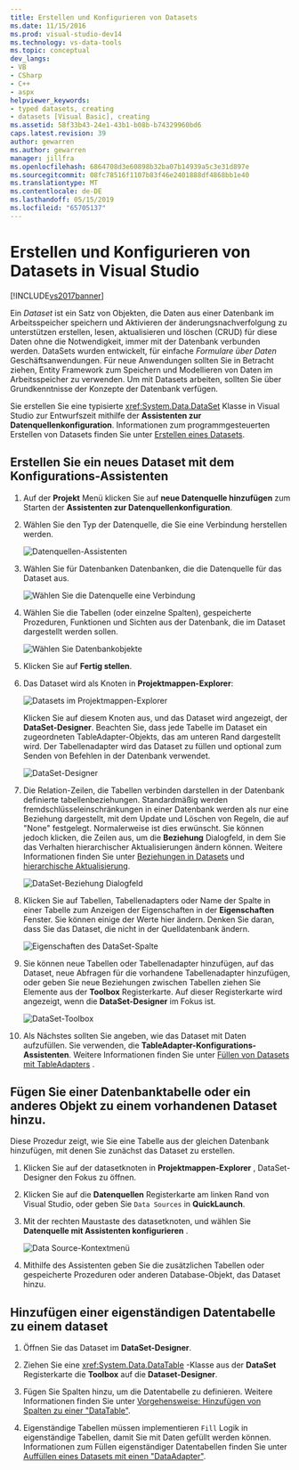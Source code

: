 ```yaml
---
title: Erstellen und Konfigurieren von Datasets
ms.date: 11/15/2016
ms.prod: visual-studio-dev14
ms.technology: vs-data-tools
ms.topic: conceptual
dev_langs:
- VB
- CSharp
- C++
- aspx
helpviewer_keywords:
- typed datasets, creating
- datasets [Visual Basic], creating
ms.assetid: 58f33b43-24e1-43b1-b08b-b74329960bd6
caps.latest.revision: 39
author: gewarren
ms.author: gewarren
manager: jillfra
ms.openlocfilehash: 6864708d3e60898b32ba07b14939a5c3e31d897e
ms.sourcegitcommit: 08fc78516f1107b83f46e2401888df4868bb1e40
ms.translationtype: MT
ms.contentlocale: de-DE
ms.lasthandoff: 05/15/2019
ms.locfileid: "65705137"
---
```

# <a name="create-and-configure-datasets-in-visual-studio"></a>Erstellen und Konfigurieren von Datasets in Visual Studio
[!INCLUDE[vs2017banner](../includes/vs2017banner.md)]

Ein *Dataset* ist ein Satz von Objekten, die Daten aus einer Datenbank im Arbeitsspeicher speichern und Aktivieren der änderungsnachverfolgung zu unterstützen erstellen, lesen, aktualisieren und löschen (CRUD) für diese Daten ohne die Notwendigkeit, immer mit der Datenbank verbunden werden. DataSets wurden entwickelt, für einfache *Formulare über Daten* Geschäftsanwendungen. Für neue Anwendungen sollten Sie in Betracht ziehen, Entity Framework zum Speichern und Modellieren von Daten im Arbeitsspeicher zu verwenden. Um mit Datasets arbeiten, sollten Sie über Grundkenntnisse der Konzepte der Datenbank verfügen.

 Sie erstellen Sie eine typisierte <xref:System.Data.DataSet> Klasse in Visual Studio zur Entwurfszeit mithilfe der **Assistenten zur Datenquellenkonfiguration**. Informationen zum programmgesteuerten Erstellen von Datasets finden Sie unter [Erstellen eines Datasets](https://msdn.microsoft.com/library/57629d8f-393e-4677-8b83-29ffde27f5fc).

## <a name="create-a-new-dataset-by-using-the-data-source-configuration-wizard"></a>Erstellen Sie ein neues Dataset mit dem Konfigurations-Assistenten

1. Auf der **Projekt** Menü klicken Sie auf **neue Datenquelle hinzufügen** zum Starten der **Assistenten zur Datenquellenkonfiguration**.

2. Wählen Sie den Typ der Datenquelle, die Sie eine Verbindung herstellen werden.

     ![Datenquellen-Assistenten](../data-tools/media/data-source-configuration-wizard.png "Datenquellen-Assistenten")

3. Wählen Sie für Datenbanken Datenbanken, die die Datenquelle für das Dataset aus.

     ![Wählen Sie die Datenquelle eine Verbindung](../data-tools/media/data-source-choose-a-connection.png "-Datenquelle wählen Sie eine Verbindung")

4. Wählen Sie die Tabellen (oder einzelne Spalten), gespeicherte Prozeduren, Funktionen und Sichten aus der Datenbank, die im Dataset dargestellt werden sollen.

     ![Wählen Sie Datenbankobjekte](../data-tools/media/raddata-chose-objects.png "Raddata ausgewählten Objekte")

5. Klicken Sie auf **Fertig stellen**.

6. Das Dataset wird als Knoten in **Projektmappen-Explorer**:

     ![Datasets im Projektmappen-Explorer](../data-tools/media/dataset-in-solution-explorer.png "DataSet im Projektmappen-Explorer")

     Klicken Sie auf diesem Knoten aus, und das Dataset wird angezeigt, der **DataSet-Designer**. Beachten Sie, dass jede Tabelle im Dataset ein zugeordneten TableAdapter-Objekts, das am unteren Rand dargestellt wird. Der Tabellenadapter wird das Dataset zu füllen und optional zum Senden von Befehlen in der Datenbank verwendet.

     ![DataSet-Designer](../data-tools/media/dataset-designer.png "DataSet-Designer")

7. Die Relation-Zeilen, die Tabellen verbinden darstellen in der Datenbank definierte tabellenbeziehungen. Standardmäßig werden fremdschlüsseleinschränkungen in einer Datenbank werden als nur eine Beziehung dargestellt, mit dem Update und Löschen von Regeln, die auf "None" festgelegt. Normalerweise ist dies erwünscht. Sie können jedoch klicken, die Zeilen aus, um die **Beziehung** Dialogfeld, in dem Sie das Verhalten hierarchischer Aktualisierungen ändern können. Weitere Informationen finden Sie unter [Beziehungen in Datasets](../data-tools/relationships-in-datasets.md) und [hierarchische Aktualisierung](../data-tools/hierarchical-update.md).

     ![DataSet-Beziehung Dialogfeld](../data-tools/media/raddata-relation-dialog.png "Raddata Beziehung Dialogfeld")

8. Klicken Sie auf Tabellen, Tabellenadapters oder Name der Spalte in einer Tabelle zum Anzeigen der Eigenschaften in der **Eigenschaften** Fenster. Sie können einige der Werte hier ändern. Denken Sie daran, dass Sie das Dataset, die nicht in der Quelldatenbank ändern.

     ![Eigenschaften des DataSet-Spalte](../data-tools/media/dataset-column-properties.png "Eigenschaften des DataSet-Spalte")

9. Sie können neue Tabellen oder Tabellenadapter hinzufügen, auf das Dataset, neue Abfragen für die vorhandene Tabellenadapter hinzufügen, oder geben Sie neue Beziehungen zwischen Tabellen ziehen Sie Elemente aus der **Toolbox** Registerkarte. Auf dieser Registerkarte wird angezeigt, wenn die **DataSet-Designer** im Fokus ist.

     ![DataSet-Toolbox](../data-tools/media/raddata-dataset-toolbox.png "Raddata Dataset-Toolbox")

10. Als Nächstes sollten Sie angeben, wie das Dataset mit Daten aufzufüllen. Sie verwenden, die **TableAdapter-Konfigurations-Assistenten**. Weitere Informationen finden Sie unter [Füllen von Datasets mit TableAdapters](../data-tools/fill-datasets-by-using-tableadapters.md) .

## <a name="add-a-database-table-or-other-object-to-an-existing-dataset"></a>Fügen Sie einer Datenbanktabelle oder ein anderes Objekt zu einem vorhandenen Dataset hinzu.
 Diese Prozedur zeigt, wie Sie eine Tabelle aus der gleichen Datenbank hinzufügen, mit denen Sie zunächst das Dataset zu erstellen.

1. Klicken Sie auf der datasetknoten in **Projektmappen-Explorer** , DataSet-Designer den Fokus zu öffnen.

2. Klicken Sie auf die **Datenquellen** Registerkarte am linken Rand von Visual Studio, oder geben Sie `Data Sources` in **QuickLaunch**.

3. Mit der rechten Maustaste des datasetknoten, und wählen Sie **Datenquelle mit Assistenten konfigurieren** .

     ![Data Source-Kontextmenü](../data-tools/media/data-source-context-menu.png "Data Source-Kontextmenü")

4. Mithilfe des Assistenten geben Sie die zusätzlichen Tabellen oder gespeicherte Prozeduren oder anderen Database-Objekt, das Dataset hinzu.

## <a name="add-a-stand-alone-data-table-to-a-dataset"></a>Hinzufügen einer eigenständigen Datentabelle zu einem dataset

1. Öffnen Sie das Dataset im **DataSet-Designer**.

2. Ziehen Sie eine <xref:System.Data.DataTable> -Klasse aus der **DataSet** Registerkarte die **Toolbox** auf die **Dataset-Designer**.

3. Fügen Sie Spalten hinzu, um die Datentabelle zu definieren. Weitere Informationen finden Sie unter [Vorgehensweise: Hinzufügen von Spalten zu einer "DataTable"](https://msdn.microsoft.com/library/8ca21f77-b99a-47a7-a656-7cfd7a1bd9df).

4. Eigenständige Tabellen müssen implementieren `Fill` Logik in eigenständige Tabellen, damit Sie mit Daten gefüllt werden können. Informationen zum Füllen eigenständiger Datentabellen finden Sie unter [Auffüllen eines Datasets mit einen "DataAdapter"](https://msdn.microsoft.com/library/3fa0ac7d-e266-4954-bfac-3fbe2f913153).
